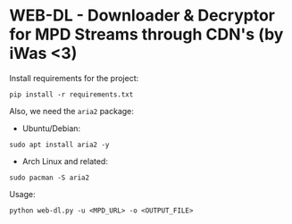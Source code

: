 # WEB-DL - Downloader & Decryptor for MPD Streams through CDN's (by iWas <3)

Install requirements for the project:

```console
pip install -r requirements.txt
```
Also, we need the `aria2` package:
- Ubuntu/Debian:
```console
sudo apt install aria2 -y
```
- Arch Linux and related:
```console
sudo pacman -S aria2
```

Usage:

```console
python web-dl.py -u <MPD_URL> -o <OUTPUT_FILE>
```
